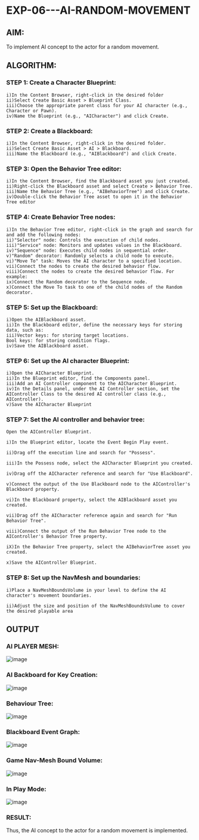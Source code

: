 # EXP-06---AI-RANDOM-MOVEMENT
## AIM:
To implement AI concept to the actor for a random movement.
## ALGORITHM:
### STEP 1: Create a Character Blueprint:
```
i)In the Content Browser, right-click in the desired folder
ii)Select Create Basic Asset > Blueprint Class.
iii)Choose the appropriate parent class for your AI character (e.g., Character or Pawn).
iv)Name the Blueprint (e.g., "AICharacter") and click Create.
```
### STEP 2: Create a Blackboard:
```
i)In the Content Browser, right-click in the desired folder.
ii)Select Create Basic Asset > AI > Blackboard.
iii)Name the Blackboard (e.g., "AIBlackboard") and click Create.
```
### STEP 3: Open the Behavior Tree editor:
```
i)In the Content Browser, find the Blackboard asset you just created.
ii)Right-click the Blackboard asset and select Create > Behavior Tree.
iii)Name the Behavior Tree (e.g., "AIBehaviorTree") and click Create.
iv)Double-click the Behavior Tree asset to open it in the Behavior Tree editor
```
### STEP 4: Create Behavior Tree nodes:
```
i)In the Behavior Tree editor, right-click in the graph and search for and add the following nodes:
ii)"Selector" node: Controls the execution of child nodes.
iii)"Service" node: Monitors and updates values in the Blackboard.
iv)"Sequence" node: Executes child nodes in sequential order.
v)"Random" decorator: Randomly selects a child node to execute.
vi)"Move To" task: Moves the AI character to a specified location.
vii)Connect the nodes to create the desired behavior flow.
viii)Connect the nodes to create the desired behavior flow. For example:
ix)Connect the Random decorator to the Sequence node.
x)Connect the Move To task to one of the child nodes of the Random decorator.
```
### STEP 5: Set up the Blackboard:
```
i)Open the AIBlackboard asset.
ii)In the Blackboard editor, define the necessary keys for storing data, such as:
iii)Vector keys: for storing target locations.
Bool keys: for storing condition flags.
iv)Save the AIBlackboard asset.
```
### STEP 6: Set up the AI character Blueprint:
```
i)Open the AICharacter Blueprint.
ii)In the Blueprint editor, find the Components panel.
iii)Add an AI Controller component to the AICharacter Blueprint.
iv)In the Details panel, under the AI Controller section, set the AIController Class to the desired AI controller class (e.g., AIController).
v)Save the AICharacter Blueprint
```
### STEP 7: Set the AI controller and behavior tree:
```
Open the AIController Blueprint.

i)In the Blueprint editor, locate the Event Begin Play event.

ii)Drag off the execution line and search for "Possess".

iii)In the Possess node, select the AICharacter Blueprint you created.

iv)Drag off the AICharacter reference and search for "Use Blackboard".

v)Connect the output of the Use Blackboard node to the AIController's Blackboard property.

vi)In the Blackboard property, select the AIBlackboard asset you created.

vii)Drag off the AICharacter reference again and search for "Run Behavior Tree".

viii)Connect the output of the Run Behavior Tree node to the AIController's Behavior Tree property.

iX)In the Behavior Tree property, select the AIBehaviorTree asset you created.

x)Save the AIController Blueprint.
```

### STEP 8: Set up the NavMesh and boundaries:
```
i)Place a NavMeshBoundsVolume in your level to define the AI character's movement boundaries.

ii)Adjust the size and position of the NavMeshBoundsVolume to cover the desired playable area
```
## OUTPUT
### AI PLAYER MESH:
![image](https://github.com/Shobika187/EXP-06---AI-RANDOM-MOVEMENT/assets/94508142/cab18da5-39b6-49d1-a4ea-ffd9c638e109)
### AI Backboard for Key Creation:
![image](https://github.com/Shobika187/EXP-06---AI-RANDOM-MOVEMENT/assets/94508142/02c67eb9-08e1-4ff6-aa54-34aee22c4e96)
### Behaviour Tree:
![image](https://github.com/Shobika187/EXP-06---AI-RANDOM-MOVEMENT/assets/94508142/0ff0e318-be04-49b5-adcf-a79ea4ea7889)

### Blackboard Event Graph:
![image](https://github.com/Shobika187/EXP-06---AI-RANDOM-MOVEMENT/assets/94508142/9f803af0-3aef-43e5-8dde-96019b6c344a)

### Game Nav-Mesh Bound Volume:
![image](https://github.com/Shobika187/EXP-06---AI-RANDOM-MOVEMENT/assets/94508142/06e4f1e1-284e-4da8-956b-2124d3d877df)


### In Play Mode:
![image](https://github.com/Shobika187/EXP-06---AI-RANDOM-MOVEMENT/assets/94508142/9bb2b04c-9cb6-4247-927f-67decb21a74a)
### RESULT:
Thus, the AI concept to the actor for a random movement is implemented.
